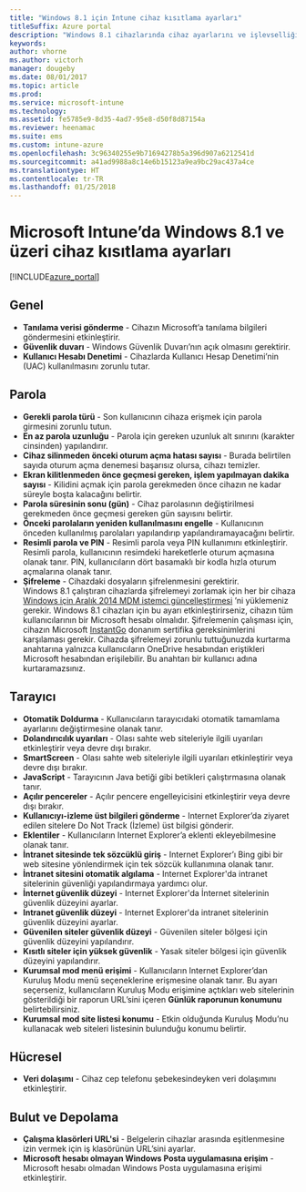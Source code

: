 ```yaml
---
title: "Windows 8.1 için Intune cihaz kısıtlama ayarları"
titleSuffix: Azure portal
description: "Windows 8.1 cihazlarında cihaz ayarlarını ve işlevselliğini denetlemek için kullanabileceğiniz Intune ayarlarını öğrenin.\""
keywords: 
author: vhorne
ms.author: victorh
manager: dougeby
ms.date: 08/01/2017
ms.topic: article
ms.prod: 
ms.service: microsoft-intune
ms.technology: 
ms.assetid: fe5785e9-8d35-4ad7-95e8-d50f8d87154a
ms.reviewer: heenamac
ms.suite: ems
ms.custom: intune-azure
ms.openlocfilehash: 3c96340255e9b71694278b5a396d907a6212541d
ms.sourcegitcommit: a41ad9988a8c14e6b15123a9ea9bc29ac437a4ce
ms.translationtype: HT
ms.contentlocale: tr-TR
ms.lasthandoff: 01/25/2018
---
```

# <a name="windows-81-and-later-device-restriction-settings-in-microsoft-intune"></a>Microsoft Intune’da Windows 8.1 ve üzeri cihaz kısıtlama ayarları

[!INCLUDE[azure_portal](./includes/azure_portal.md)]

## <a name="general"></a>Genel

-   **Tanılama verisi gönderme** - Cihazın Microsoft’a tanılama bilgileri göndermesini etkinleştirir.
-   **Güvenlik duvarı** - Windows Güvenlik Duvarı’nın açık olmasını gerektirir.
-   **Kullanıcı Hesabı Denetimi** - Cihazlarda Kullanıcı Hesap Denetimi’nin (UAC) kullanılmasını zorunlu tutar.

## <a name="password"></a>Parola
-   **Gerekli parola türü** - Son kullanıcının cihaza erişmek için parola girmesini zorunlu tutun.
-   **En az parola uzunluğu** - Parola için gereken uzunluk alt sınırını (karakter cinsinden) yapılandırır.
-   **Cihaz silinmeden önceki oturum açma hatası sayısı** - Burada belirtilen sayıda oturum açma denemesi başarısız olursa, cihazı temizler.
-   **Ekran kilitlenmeden önce geçmesi gereken, işlem yapılmayan dakika sayısı** - Kilidini açmak için parola gerekmeden önce cihazın ne kadar süreyle boşta kalacağını belirtir.
-   **Parola süresinin sonu (gün)** - Cihaz parolasının değiştirilmesi gerekmeden önce geçmesi gereken gün sayısını belirtir.
-   **Önceki parolaların yeniden kullanılmasını engelle** - Kullanıcının önceden kullanılmış parolaları yapılandırıp yapılandıramayacağını belirtir.
-   **Resimli parola ve PIN** - Resimli parola veya PIN kullanımını etkinleştirir. Resimli parola, kullanıcının resimdeki hareketlerle oturum açmasına olanak tanır. PIN, kullanıcıların dört basamaklı bir kodla hızla oturum açmalarına olanak tanır.
-   **Şifreleme** - Cihazdaki dosyaların şifrelenmesini gerektirir.<br>Windows 8.1 çalıştıran cihazlarda şifrelemeyi zorlamak için her bir cihaza [Windows için Aralık 2014 MDM istemci güncelleştirmesi](https://support.microsoft.com/kb/3013816) ’ni yüklemeniz gerekir.
Windows 8.1 cihazları için bu ayarı etkinleştirirseniz, cihazın tüm kullanıcılarının bir Microsoft hesabı olmalıdır.
Şifrelemenin çalışması için, cihazın Microsoft [InstantGo](https://blogs.windows.com/windowsexperience/2014/06/19/instantgo-a-better-way-to-sleep/#IBHULcTfI4PokO8X.97) donanım sertifika gereksinimlerini karşılaması gerekir.
Cihazda şifrelemeyi zorunlu tuttuğunuzda kurtarma anahtarına yalnızca kullanıcıların OneDrive hesabından eriştikleri Microsoft hesabından erişilebilir. Bu anahtarı bir kullanıcı adına kurtaramazsınız.     



## <a name="browser"></a>Tarayıcı
-   **Otomatik Doldurma** - Kullanıcıların tarayıcıdaki otomatik tamamlama ayarlarını değiştirmesine olanak tanır.
-   **Dolandırıcılık uyarıları** - Olası sahte web siteleriyle ilgili uyarıları etkinleştirir veya devre dışı bırakır.
-   **SmartScreen** - Olası sahte web siteleriyle ilgili uyarıları etkinleştirir veya devre dışı bırakır.
-   **JavaScript** - Tarayıcının Java betiği gibi betikleri çalıştırmasına olanak tanır.
-   **Açılır pencereler** - Açılır pencere engelleyicisini etkinleştirir veya devre dışı bırakır.
-   **Kullanıcıyı-izleme üst bilgileri gönderme** - Internet Explorer’da ziyaret edilen sitelere Do Not Track (İzleme) üst bilgisi gönderir.
-   **Eklentiler** - Kullanıcıların Internet Explorer’a eklenti ekleyebilmesine olanak tanır.
-   **İntranet sitesinde tek sözcüklü giriş** - Internet Explorer’ı Bing gibi bir web sitesine yönlendirmek için tek sözcük kullanımına olanak tanır.
-   **İntranet sitesini otomatik algılama** - Internet Explorer'da intranet sitelerinin güvenliği yapılandırmaya yardımcı olur.
-   **İnternet güvenlik düzeyi** - Internet Explorer'da İnternet sitelerinin güvenlik düzeyini ayarlar.
-   **Intranet güvenlik düzeyi** - Internet Explorer'da intranet sitelerinin güvenlik düzeyini ayarlar.
-   **Güvenilen siteler güvenlik düzeyi** - Güvenilen siteler bölgesi için güvenlik düzeyini yapılandırır.
-   **Kısıtlı siteler için yüksek güvenlik** - Yasak siteler bölgesi için güvenlik düzeyini yapılandırır.
-   **Kurumsal mod menü erişimi** - Kullanıcıların Internet Explorer’dan Kuruluş Modu menü seçeneklerine erişmesine olanak tanır.
Bu ayarı seçerseniz, kullanıcıların Kuruluş Modu erişimine açtıkları web sitelerinin gösterildiği bir raporun URL’sini içeren **Günlük raporunun konumunu** belirtebilirsiniz.
-   **Kurumsal mod site listesi konumu** - Etkin olduğunda Kuruluş Modu’nu kullanacak web siteleri listesinin bulunduğu konumu belirtir.

## <a name="cellular"></a>Hücresel
-   **Veri dolaşımı** - Cihaz cep telefonu şebekesindeyken veri dolaşımını etkinleştirir.

## <a name="cloud-and-storage"></a>Bulut ve Depolama
-   **Çalışma klasörleri URL'si** - Belgelerin cihazlar arasında eşitlenmesine izin vermek için iş klasörünün URL’sini ayarlar.
-   **Microsoft hesabı olmayan Windows Posta uygulamasına erişim** - Microsoft hesabı olmadan Windows Posta uygulamasına erişimi etkinleştirir.    
